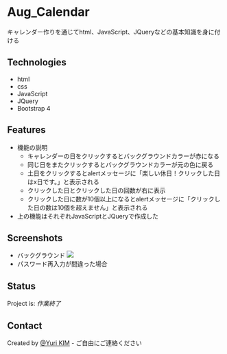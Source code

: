 # Aug_Calendar
キャレンダー作りを通じてhtml、JavaScript、JQueryなどの基本知識を身に付ける

## Technologies
* html
* css
* JavaScript
* JQuery
* Bootstrap 4

## Features
* 機能の説明
  * キャレンダーの日をクリックするとバックグラウンドカラーが赤になる
  * 同じ日をまたクリックするとバックグラウンドカラーが元の色に戻る
  * 土日をクリックするとalertメッセージに「楽しい休日！クリックした日はx日です。」と表示される
  * クリックした日とクリックした日の回数が右に表示
  * クリックした日に数が10個以上になるとalertメッセージに「クリックした日の数は10個を超えません」と表示される
* 上の機能はそれぞれJavaScriptとJQueryで作成した
  
## Screenshots
* バックグラウンド
  ![](https://github.com/crane93/YURI/blob/gif-test/gif/%EB%8B%AC%EB%A0%A5.gif)
* パスワード再入力が間違った場合

## Status
Project is: _作業終了_

## Contact
Created by [@Yuri KIM](https://github.com/crane93) - ご自由にご連絡ください
